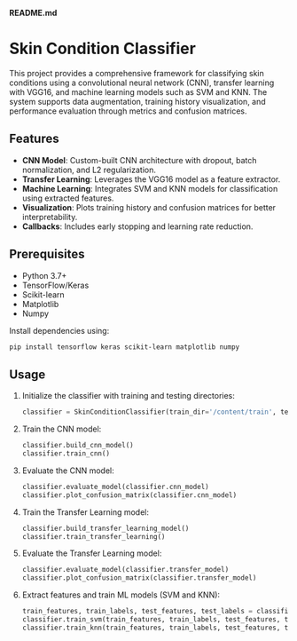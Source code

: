 **README.md**

# Skin Condition Classifier

This project provides a comprehensive framework for classifying skin conditions using a convolutional neural network (CNN), transfer learning with VGG16, and machine learning models such as SVM and KNN. The system supports data augmentation, training history visualization, and performance evaluation through metrics and confusion matrices.

## Features
- **CNN Model**: Custom-built CNN architecture with dropout, batch normalization, and L2 regularization.
- **Transfer Learning**: Leverages the VGG16 model as a feature extractor.
- **Machine Learning**: Integrates SVM and KNN models for classification using extracted features.
- **Visualization**: Plots training history and confusion matrices for better interpretability.
- **Callbacks**: Includes early stopping and learning rate reduction.

## Prerequisites
- Python 3.7+
- TensorFlow/Keras
- Scikit-learn
- Matplotlib
- Numpy

Install dependencies using:
```bash
pip install tensorflow keras scikit-learn matplotlib numpy
```

## Usage
1. Initialize the classifier with training and testing directories:
   ```python
   classifier = SkinConditionClassifier(train_dir='/content/train', test_dir='/content/test')
   ```

2. Train the CNN model:
   ```python
   classifier.build_cnn_model()
   classifier.train_cnn()
   ```

3. Evaluate the CNN model:
   ```python
   classifier.evaluate_model(classifier.cnn_model)
   classifier.plot_confusion_matrix(classifier.cnn_model)
   ```

4. Train the Transfer Learning model:
   ```python
   classifier.build_transfer_learning_model()
   classifier.train_transfer_learning()
   ```

5. Evaluate the Transfer Learning model:
   ```python
   classifier.evaluate_model(classifier.transfer_model)
   classifier.plot_confusion_matrix(classifier.transfer_model)
   ```

6. Extract features and train ML models (SVM and KNN):
   ```python
   train_features, train_labels, test_features, test_labels = classifier.extract_features_for_ml(classifier.cnn_model)
   classifier.train_svm(train_features, train_labels, test_features, test_labels)
   classifier.train_knn(train_features, train_labels, test_features, test_labels)
   ```


